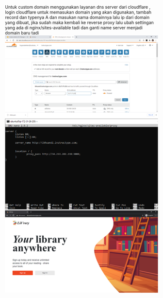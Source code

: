 Untuk custom domain menggunakan layanan dns server dari cloudflare , login cloudflare untuk memasukan domain yang akan digunakan, tambah record dan typenya A dan masukan nama domainnya lalu ip dari domain yang dibuat, jika sudah maka kembali ke reverse proxy lalu ubah settingan yang ada di nginx/sites-available tadi dan ganti name server menjadi domain baru tadi<br>
![1.7.png](https://github.com/GGenom3/DumbWaysDevOps/blob/main/TaskM1/Image/1.7.PNG)<br>
![2.7.png](https://github.com/GGenom3/DumbWaysDevOps/blob/main/TaskM1/Image/2.7.PNG)<br>
![3.7.png](https://github.com/GGenom3/DumbWaysDevOps/blob/main/TaskM1/Image/3.7.PNG)<br>
